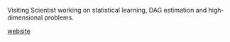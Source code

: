 Visiting Scientist working on statistical learning, DAG estimation and high-dimensional problems. 

<p> <a href="https://ryan-thompson.github.io">website</a> </p>



